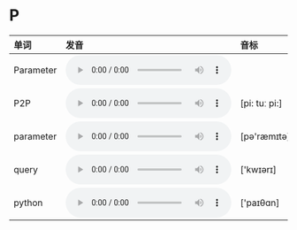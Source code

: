 
# P

| 单词  | 发音 | 音标 |
| :-- | :-- | :-- |
| Parameter | <audio :src="$withBase('/audio/Parameter.mp3')" controls="controls" controlslist="nodownload"></audio> |  |
| P2P | <audio :src="$withBase('/audio/P2P.mp3')" controls="controls" controlslist="nodownload"></audio> | [pi: tuː pi:] |
| parameter | <audio :src="$withBase('/audio/parameter.mp3')" controls="controls" controlslist="nodownload"></audio> | [pə'ræmɪtə] |
| query | <audio :src="$withBase('/audio/query.mp3')" controls="controls" controlslist="nodownload"></audio> | ['kwɪərɪ] |
| python | <audio :src="$withBase('/audio/python.mp3')" controls="controls" controlslist="nodownload"></audio> | ['paɪθɑn] |
